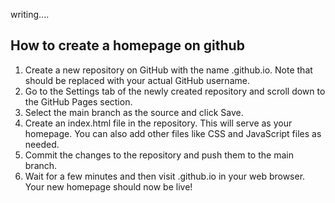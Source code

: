 



writing....

## How to create a homepage on github

1. Create a new repository on GitHub with the name <your-username>.github.io. Note that <your-username> should be replaced with your actual GitHub username.
2. Go to the Settings tab of the newly created repository and scroll down to the GitHub Pages section.
3. Select the main branch as the source and click Save.
4. Create an index.html file in the repository. This will serve as your homepage. You can also add other files like CSS and JavaScript files as needed.
5. Commit the changes to the repository and push them to the main branch.
6. Wait for a few minutes and then visit <your-username>.github.io in your web browser. Your new homepage should now be live!
